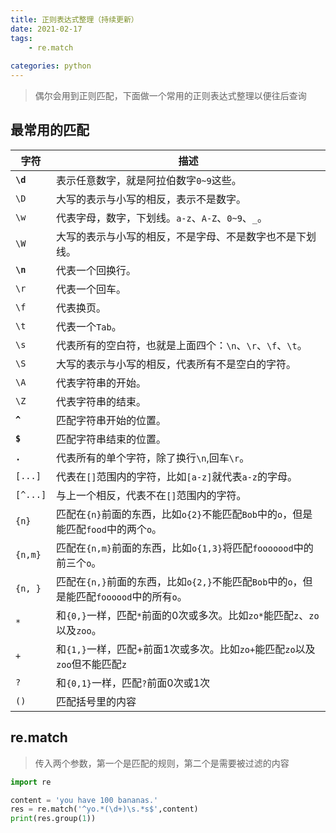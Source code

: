 ```yaml
---
title: 正则表达式整理（持续更新）
date: 2021-02-17
tags: 
    - re.match
    
categories: python
---
```


> 偶尔会用到正则匹配，下面做一个常用的正则表达式整理以便往后查询
<!--more-->

## 最常用的匹配 ##

| 字符 | 描述 |
|-------|-------|
|  **`\d`**  |  表示任意数字，就是阿拉伯数字`0~9`这些。  |
|  `\D`  |  大写的表示与小写的相反，表示不是数字。  |
|  `\w`  |  代表字母，数字，下划线。`a-z`、`A-Z`、`0~9`、`_`。  |
|  `\W`  |  大写的表示与小写的相反，不是字母、不是数字也不是下划线。  |
|  **`\n`**  |  代表一个回换行。  |
|  `\r`  |  代表一个回车。  |
|  `\f`  |  代表换页。  |
|  `\t`  |  代表一个`Tab`。  |
|  `\s`  |  代表所有的空白符，也就是上面四个：`\n`、`\r`、`\f`、`\t`。  |
|  `\S`  |  大写的表示与小写的相反，代表所有不是空白的字符。  |
|  `\A`  |  代表字符串的开始。  |
|  `\Z`  |  代表字符串的结束。  |
|  **`^`**   |  匹配字符串开始的位置。  |
|  **`$`**   |  匹配字符串结束的位置。  |
|  **`.`**   |  代表所有的单个字符，除了换行`\n`,回车`\r`。   |
|  `[...]`  |  代表在`[]`范围内的字符，比如`[a-z]`就代表`a-z`的字母。  |
|  `[^...]`  |  与上一个相反，代表不在`[]`范围内的字符。  |
|  `{n}`  |  匹配在`{n}`前面的东西，比如`o{2}`不能匹配`Bob`中的`o`，但是能匹配`food`中的两个`o`。  |
|  `{n,m}`  |  匹配在`{n,m}`前面的东西，比如`o{1,3}`将匹配`fooooood`中的前三个`o`。  |
|  `{n, }`  |  匹配在`{n,}`前面的东西，比如`o{2,}`不能匹配`Bob`中的`o`，但是能匹配`foooood`中的所有`o`。  |
|  `*`|  和`{0,}`一样，匹配`*`前面的0次或多次。比如`zo*`能匹配`z`、`zo`以及`zoo`。  |
|  `+`  |  和`{1,}`一样，匹配+前面1次或多次。比如`zo+`能匹配`zo`以及`zoo`但不能匹配`z`  |
| `?`  |  和`{0,1}`一样，匹配`?`前面0次或1次  |
|  `()`  |  匹配括号里的内容  |

## re.match ##

> 传入两个参数，第一个是匹配的规则，第二个是需要被过滤的内容

``` python
import re

content = 'you have 100 bananas.'
res = re.match('^yo.*(\d+)\s.*s$',content)
print(res.group(1))
```
